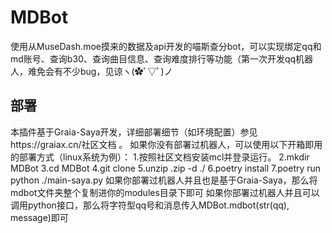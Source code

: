 # MDBot

使用从MuseDash.moe摸来的数据及api开发的喵斯查分bot，可以实现绑定qq和md账号、查询b30、查询曲目信息、查询难度排行等功能（第一次开发qq机器人，难免会有不少bug，见谅ヽ(✿ﾟ▽ﾟ)ノ

## 部署

本插件基于Graia-Saya开发，详细部署细节（如环境配置）参见https://graiax.cn/社区文档 。
如果你没有部署过机器人，可以使用以下开箱即用的部署方式（linux系统为例）：
1.按照社区文档安装mcl并登录运行。
2.mkdir MDBot
3.cd MDBot
4.git clone 
5.unzip .zip -d ./
6.poetry install
7.poetry run python ./main-saya.py
如果你部署过机器人并且也是基于Graia-Saya，那么将mdbot文件夹整个复制进你的modules目录下即可
如果你部署过机器人并且可以调用python接口，那么将字符型qq号和消息传入MDBot.mdbot(str(qq), message)即可
